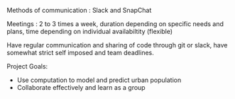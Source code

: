 Methods of communication : Slack and SnapChat

Meetings : 2 to 3 times a week, duration depending on specific needs and plans, time depending on individual availabiltity 
(flexible)

Have regular communication and sharing of code through git or slack, have somewhat strict self imposed and team deadlines.

Project Goals:
- Use computation to model and predict urban population
- Collaborate effectively and learn as a group


```python

```
